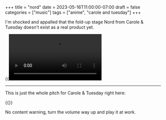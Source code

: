 +++
title = "nord"
date = 2023-05-16T11:00:00-07:00
draft = false
categories = ["music"]
tags = ["anime", "carole and tuesday"]
+++

I'm shocked and appalled that the fold-up stage Nord from Carole & Tuesday doesn't exist as a real product yet.

{{<video src="nord.mp4">}}

------

This is just the whole pitch for Carole & Tuesday right here:

{{<youtube TGoDtqI34nM>}}

No content warning, turn the volume way up and play it at work.